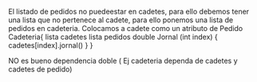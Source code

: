 El listado de pedidos no puedeestar en cadetes, para ello debemos tener una lista que no pertenece al cadete, para ello ponemos una lista de pedidos en cadeteria.
Colocamos a cadete como un atributo de Pedido
Cadeteria{
    lista cadetes
    lista pedidos
    double Jornal (int index)
    {
        cadetes[index].jornal()
    }
}

NO es bueno dependencia doble ( Ej cadeteria dependa de cadetes y cadetes de pedido)
